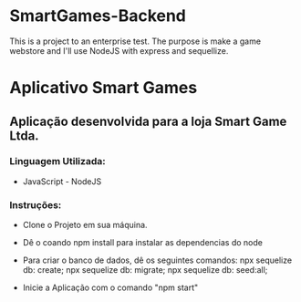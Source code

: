 # SmartGames-Backend
This is a project to an enterprise test. The purpose is make a game webstore and I'll use NodeJS with express and sequellize.

# Aplicativo Smart Games

## Aplicação desenvolvida para a loja Smart Game Ltda.

### Linguagem Utilizada:

* JavaScript - NodeJS

### Instruções:

- Clone o Projeto em sua máquina.

- Dê o coando npm install para instalar as dependencias do node

- Para criar o banco de dados, dê os seguintes comandos: npx sequelize db: create;
                                                         npx sequelize db: migrate;
                                                         npx sequelize db: seed:all;


- Inicie a Aplicação com o comando "npm start"

